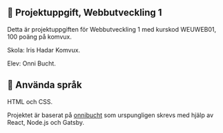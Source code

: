 ## 🚀 Projektuppgift, Webbutveckling 1

Detta är projektuppgiften för Webbutveckling 1 med kurskod WEUWEB01, 100 poäng på komvux.

Skola: Iris Hadar Komvux.

Elev: Onni Bucht.

## 💫 Använda språk

HTML och CSS.

Projektet är baserat på [onnibucht](https://github.com/onni82/onnibucht/) som urspungligen skrevs med hjälp av React, Node.js och Gatsby.
